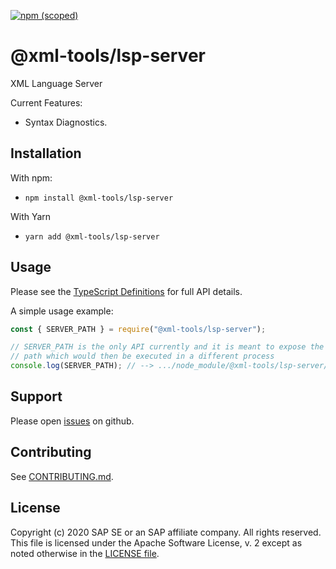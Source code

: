 [![npm (scoped)](https://img.shields.io/npm/v/@xml-tools/lsp-server.svg)](https://www.npmjs.com/package/@xml-tools/lsp-server)

# @xml-tools/lsp-server

XML Language Server

Current Features:

- Syntax Diagnostics.

## Installation

With npm:

- `npm install @xml-tools/lsp-server`

With Yarn

- `yarn add @xml-tools/lsp-server`

## Usage

Please see the [TypeScript Definitions](./api.d.ts) for full API details.

A simple usage example:

```javascript
const { SERVER_PATH } = require("@xml-tools/lsp-server");

// SERVER_PATH is the only API currently and it is meant to expose the "main" module's absolute
// path which would then be executed in a different process
console.log(SERVER_PATH); // --> .../node_module/@xml-tools/lsp-server/lib/server.js
```

## Support

Please open [issues](https://github.com/SAP/xml-tols/issues) on github.

## Contributing

See [CONTRIBUTING.md](./CONTRIBUTING.md).

## License

Copyright (c) 2020 SAP SE or an SAP affiliate company. All rights reserved.
This file is licensed under the Apache Software License, v. 2 except as noted otherwise in the [LICENSE file](../../LICENSE).
